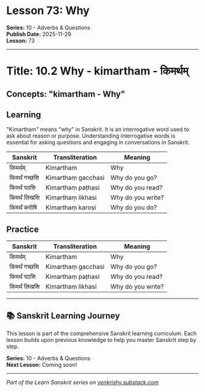 # Lesson 73: Why

**Series:** 10 - Adverbs & Questions  
**Publish Date:** 2025-11-29  
**Lesson:** 73

---

# Title: 10.2 Why - kimartham - किमर्थम्
## Concepts: "kimartham - Why"

## Learning
"Kimartham" means "why" in Sanskrit. It is an interrogative word used to ask about reason or purpose. Understanding interrogative words is essential for asking questions and engaging in conversations in Sanskrit.

| Sanskrit           | Transliteration      | Meaning                          |
| ------------------ | -------------------- | -------------------------------- |
| किमर्थम्          | Kimartham            | Why                              |
| किमर्थं गच्छसि    | Kimarthaṃ gacchasi   | Why do you go?                    |
| किमर्थं पठसि      | Kimarthaṃ paṭhasi   | Why do you read?                  |
| किमर्थं लिखसि     | Kimarthaṃ likhasi   | Why do you write?                 |
| किमर्थं करोषि     | Kimarthaṃ karoṣi    | Why do you do?                    |

## Practice
| Sanskrit           | Transliteration      | Meaning                          |
| ------------------ | -------------------- | -------------------------------- |
| किमर्थम्          | Kimartham            | Why                              |
| किमर्थं गच्छसि    | Kimarthaṃ gacchasi   | Why do you go?                    |
| किमर्थं पठसि      | Kimarthaṃ paṭhasi   | Why do you read?                  |
| किमर्थं लिखसि     | Kimarthaṃ likhasi   | Why do you write?                 |

---

## 📚 Sanskrit Learning Journey

This lesson is part of the comprehensive Sanskrit learning curriculum. Each lesson builds upon previous knowledge to help you master Sanskrit step by step.

**Series:** 10 - Adverbs & Questions  
**Next Lesson:** Coming soon!

---
*Part of the Learn Sanskrit series on [venkrishy.substack.com](https://venkrishy.substack.com/s/learn_sanskrit)*
